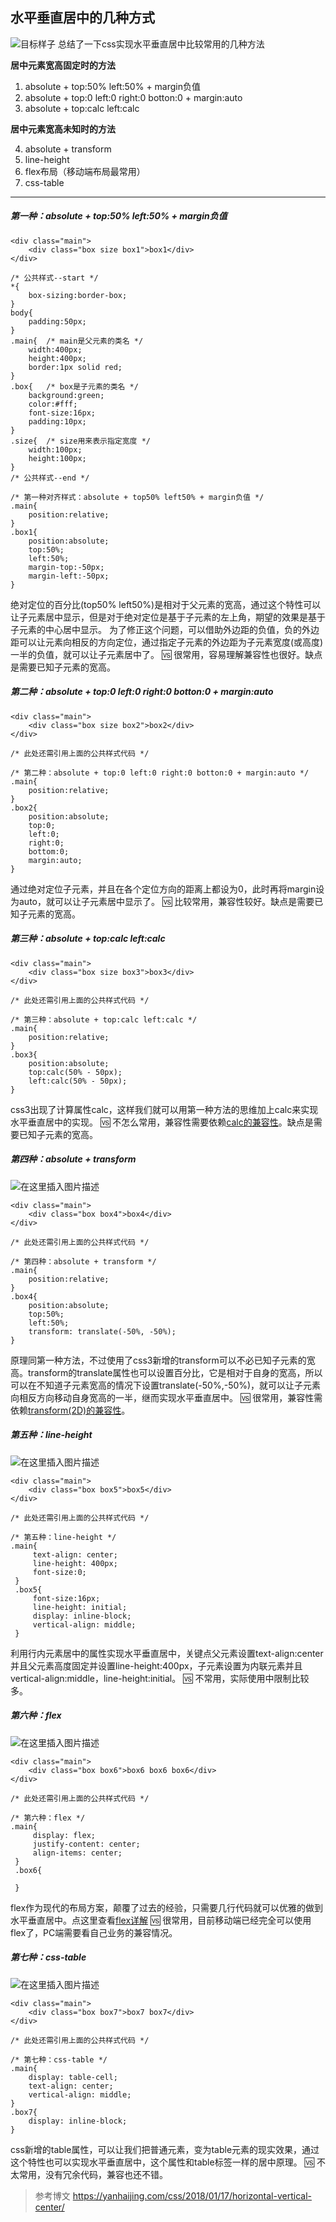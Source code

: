 ## 水平垂直居中的几种方式
![目标样子](https://img-blog.csdnimg.cn/20190123140158975.png)
总结了一下css实现水平垂直居中比较常用的几种方法

**居中元素宽高固定时的方法**
1. absolute + top:50% left:50% + margin负值
2. absolute + top:0 left:0 right:0 botton:0 + margin:auto
3. absolute + top:calc left:calc

**居中元素宽高未知时的方法**

4. absolute + transform
5. line-height
6. flex布局（移动端布局最常用）
7. css-table

------
##### 第一种：absolute + top:50% left:50% + margin负值

```
<div class="main">
    <div class="box size box1">box1</div>
</div>
```

```
/* 公共样式--start */
*{
    box-sizing:border-box;
}
body{
    padding:50px;
}
.main{	/* main是父元素的类名 */
    width:400px;
    height:400px;
    border:1px solid red;
}
.box{	/* box是子元素的类名 */
    background:green;
    color:#fff;
    font-size:16px;
    padding:10px;
}
.size{	/* size用来表示指定宽度 */
    width:100px;
    height:100px;
}
/* 公共样式--end */

/* 第一种对齐样式：absolute + top50% left50% + margin负值 */
.main{
    position:relative;
}
.box1{
    position:absolute;
    top:50%;
    left:50%;
    margin-top:-50px;
    margin-left:-50px;
}
```
绝对定位的百分比(top50% left50%)是相对于父元素的宽高，通过这个特性可以让子元素居中显示，但是对于绝对定位是基于子元素的左上角，期望的效果是基于子元素的中心居中显示。
为了修正这个问题，可以借助外边距的负值，负的外边距可以让元素向相反的方向定位，通过指定子元素的外边距为子元素宽度(或高度)一半的负值，就可以让子元素居中了。
🆚 很常用，容易理解兼容性也很好。缺点是需要已知子元素的宽高。

##### 第二种：absolute + top:0 left:0 right:0 botton:0 + margin:auto

```
<div class="main">
    <div class="box size box2">box2</div>
</div>
```

```
/* 此处还需引用上面的公共样式代码 */

/* 第二种：absolute + top:0 left:0 right:0 botton:0 + margin:auto */
.main{
    position:relative;
}
.box2{
    position:absolute;
    top:0;
    left:0;
    right:0;
    bottom:0;
    margin:auto;
}
```
通过绝对定位子元素，并且在各个定位方向的距离上都设为0，此时再将margin设为auto，就可以让子元素居中显示了。
🆚 比较常用，兼容性较好。缺点是需要已知子元素的宽高。

##### 第三种：absolute + top:calc left:calc

```
<div class="main">
    <div class="box size box3">box3</div>
</div>
```

```
/* 此处还需引用上面的公共样式代码 */

/* 第三种：absolute + top:calc left:calc */
.main{
    position:relative;
}
.box3{
    position:absolute;
    top:calc(50% - 50px);
    left:calc(50% - 50px);
}
```
css3出现了计算属性calc，这样我们就可以用第一种方法的思维加上calc来实现水平垂直居中的实现。
🆚 不怎么常用，兼容性需要依赖[calc的兼容性](https://www.css88.com/book/css/values/functional/calc%28%29.htm)。缺点是需要已知子元素的宽高。

##### 第四种：absolute + transform
![在这里插入图片描述](https://img-blog.csdnimg.cn/20190123151158668.png)
```
<div class="main">
    <div class="box box4">box4</div>
</div>
```

```
/* 此处还需引用上面的公共样式代码 */

/* 第四种：absolute + transform */
.main{
    position:relative;
}
.box4{
    position:absolute;
    top:50%;
    left:50%;
    transform: translate(-50%, -50%);
}
```
原理同第一种方法，不过使用了css3新增的transform可以不必已知子元素的宽高。transform的translate属性也可以设置百分比，它是相对于自身的宽高，所以可以在不知道子元素宽高的情况下设置translate(-50%,-50%)，就可以让子元素向相反方向移动自身宽高的一半，继而实现水平垂直居中。
🆚 很常用，兼容性需依赖[transform(2D)的兼容性](http://www.runoob.com/cssref/css3-pr-transform.html)。

##### 第五种：line-height
![在这里插入图片描述](https://img-blog.csdnimg.cn/20190123151747344.png)
```
<div class="main">
    <div class="box box5">box5</div>
</div>
```

```
/* 此处还需引用上面的公共样式代码 */

/* 第五种：line-height */
.main{
     text-align: center;
     line-height: 400px;
     font-size:0;
 }
 .box5{
     font-size:16px;
     line-height: initial;
     display: inline-block;
     vertical-align: middle;
 }
```
利用行内元素居中的属性实现水平垂直居中，关键点父元素设置text-align:center并且父元素高度固定并设置line-height:400px，子元素设置为内联元素并且vertical-align:middle，line-height:initial。
🆚 不常用，实际使用中限制比较多。

##### 第六种：flex
![在这里插入图片描述](https://img-blog.csdnimg.cn/20190123152750297.png)

```
<div class="main">
    <div class="box box6">box6 box6 box6</div>
</div>
```

```
/* 此处还需引用上面的公共样式代码 */

/* 第六种：flex */
.main{
     display: flex;
     justify-content: center;
     align-items: center;
 }
 .box6{
     
 }
```
flex作为现代的布局方案，颠覆了过去的经验，只需要几行代码就可以优雅的做到水平垂直居中。点这里查看[flex详解](http://www.ruanyifeng.com/blog/2015/07/flex-grammar.html)
🆚 很常用，目前移动端已经完全可以使用flex了，PC端需要看自己业务的兼容情况。

##### 第七种：css-table
![在这里插入图片描述](https://img-blog.csdnimg.cn/20190123153926799.png)

```
<div class="main">
    <div class="box box7">box7 box7</div>
</div>
```

```
/* 此处还需引用上面的公共样式代码 */

/* 第七种：css-table */
.main{
    display: table-cell;
    text-align: center;
    vertical-align: middle;
}
.box7{
    display: inline-block;
}
```
css新增的table属性，可以让我们把普通元素，变为table元素的现实效果，通过这个特性也可以实现水平垂直居中，这个属性和table标签一样的居中原理。
🆚 不太常用，没有冗余代码，兼容也还不错。


> 参考博文
> https://yanhaijing.com/css/2018/01/17/horizontal-vertical-center/

